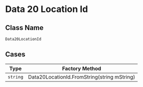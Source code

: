 
# Data 20 Location Id

## Class Name

`Data20LocationId`

## Cases

| Type | Factory Method |
|  --- | --- |
| `string` | Data20LocationId.FromString(string mString) |

